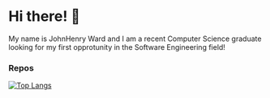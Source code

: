 # Hi there! :wave:
My name is JohnHenry Ward and I am a recent Computer Science graduate looking for my first opprotunity in the Software Engineering field!



### Repos
[![Top Langs](https://github-readme-stats.vercel.app/api/top-langs/?username=JohnHenry-Ward)](https://github.com/anuraghazra/github-readme-stats)
